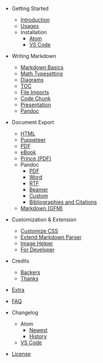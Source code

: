 - Getting Started

    - [Introduction](/)
    - [Usages](usages.md)
    - Installation
        - [Atom](installation.md)
        - [VS Code](vscode-installation.md)

- Writing Markdown

    - [Markdown Basics](markdown-basics.md)
    - [Math Typesetting](math.md)
    - [Diagrams](diagrams.md)
    - [TOC](toc.md)
    - [File Imports](file-imports.md)
    - [Code Chunk](code-chunk.md)
    - [Presentation](presentation.md)
    - [Pandoc](pandoc.md)

- Document Export

    - [HTML](html.md)
    - [Puppeteer](puppeteer.md)
    - [PDF](pdf.md)
    - [eBook](ebook.md)
    - [Prince (PDF)](prince.md)
    - Pandoc
        - [PDF](pandoc-pdf.md)
        - [Word](pandoc-word.md)
        - [RTF](pandoc-rtf.md)
        - [Beamer](pandoc-beamer.md)
        - [Custom](pandoc-custom.md)
        - [Bibliographies and Citations](pandoc-bibliographies-and-citations.md)
    - [Markdown (GFM)](markdown.md)

- Customization & Extension

    - [Customize CSS](customize-css.md)
    - [Extend Markdown Parser](extend-parser.md)
    - [Image Helper](image-helper.md)
    - [For Developer](developer.md)

- Credits
    - [Backers](backers.md)
    - [Thanks](thanks.md)
- [Extra](extra.md)
- [FAQ](faq.md)
- Changelog
    - Atom
        - [Newest](newest.md)
        - [History](history.md)
    - [VS Code](https://github.com/shd101wyy/vscode-markdown-preview-enhanced/releases)
- [License](LICENSE.md)